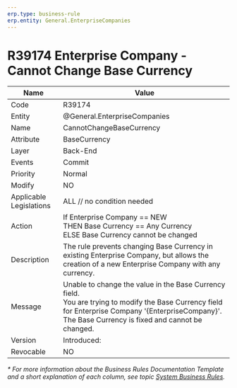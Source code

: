 ```yaml
---
erp.type: business-rule
erp.entity: General.EnterpriseCompanies
---
```


# R39174 Enterprise Company - Cannot Change Base Currency
| Name | Value |
| ---- | ----- |
| Code | R39174 |
| Entity | @General.EnterpriseCompanies |
| Name | CannotChangeBaseCurrency |
| Attribute | BaseCurrency |
| Layer | Back-End |
| Events | Commit |
| Priority | Normal |
| Modify | NO |
| Applicable Legislations | ALL // no condition needed |
| Action | If Enterprise Company == NEW <br> THEN Base Currency == Any Currency <br> ELSE Base Currency cannot be changed |
| Description | The rule prevents changing Base Currency in existing Enterprise Company, but allows the creation of a new Enterprise Company with any currency. |
| Message |  Unable to change the value in the Base Currency field. <br> You are trying to modify the Base Currency field for Enterprise Company '{EnterpriseCompany}'. <br> The Base Currency is fixed and cannot be changed. |
| Version | Introduced: |
| Revocable | NO |

*\* For more information about the Business Rules Documentation Template and a short explanation of each column, see
topic [System Business Rules](../templates/template-description-system-business-rules.md).*
